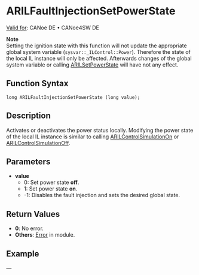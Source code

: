 # ARILFaultInjectionSetPowerState

[Valid for](../../../Shared/FeatureAvailability.md): CANoe DE • CANoe4SW DE

**Note**  
Setting the ignition state with this function will not update the appropriate global system variable (`sysvar::_ILControl::Power`). Therefore the state of the local IL instance will only be affected. Afterwards changes of the global system variable or calling [ARILSetPowerState](CAPLfunctionARILSetPowerState.md) will have not any effect.

## Function Syntax

```plaintext
long ARILFaultInjectionSetPowerState (long value);
```

## Description

Activates or deactivates the power status locally. Modifying the power state of the local IL instance is similar to calling [ARILControlSimulationOn](CAPLfunctionARILControlSimulationOn.md) or [ARILControlSimulationOff](CAPLfunctionARILControlSimulationOff.md).

## Parameters

- **value**
  - 0: Set power state **off**.
  - 1: Set power state **on**.
  - -1: Disables the fault injection and sets the desired global state.

## Return Values

- **0**: No error.
- **Others**: [Error](../../../CANoeCANalyzer/LibrariesPackages/AUTOSARpduIL/AUTOSARpduILReturnCodes.md) in module.

## Example

—

